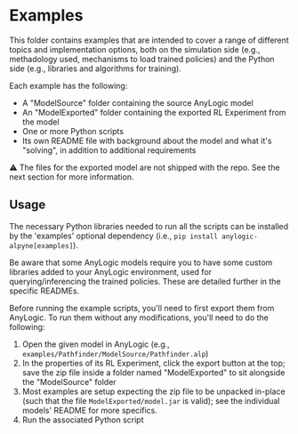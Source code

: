 Examples
========

This folder contains examples that are intended to cover a range of different topics and implementation options, both on the simulation side (e.g., methadology used, mechanisms to load trained policies) and the Python side (e.g., libraries and algorithms for training).

Each example has the following:

- A "ModelSource" folder containing the source AnyLogic model
- An "ModelExported" folder containing the exported RL Experiment from the model
- One or more Python scripts
- Its own README file with background about the model and what it's "solving", in addition to additional requirements

⚠️ The files for the exported model are not shipped with the repo. See the next section for more information.

Usage
-----

The necessary Python libraries needed to run all the scripts can be installed by the 'examples' optional dependency (i.e., `pip install anylogic-alpyne[examples]`).

Be aware that some AnyLogic models require you to have some custom libraries added to your AnyLogic environment, used for querying/inferencing the trained policies. These are detailed further in the specific READMEs.

Before running the example scripts, you'll need to first export them from AnyLogic. To run them without any modifications, you'll need to do the following:

1. Open the given model in AnyLogic (e.g., `examples/Pathfinder/ModelSource/Pathfinder.alp`)
2. In the properties of its RL Experiment, click the export button at the top; save the zip file inside a folder named "ModelExported" to sit alongside the "ModelSource" folder
3. Most examples are setup expecting the zip file to be unpacked in-place (such that the file `ModelExported/model.jar` is valid); see the individual models' README for more specifics.
4. Run the associated Python script
